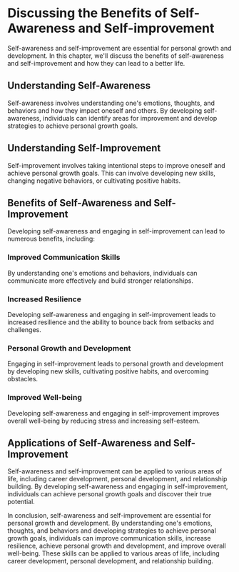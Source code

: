 Discussing the Benefits of Self-Awareness and Self-improvement
=====================================================================================

Self-awareness and self-improvement are essential for personal growth and development. In this chapter, we'll discuss the benefits of self-awareness and self-improvement and how they can lead to a better life.

Understanding Self-Awareness
----------------------------

Self-awareness involves understanding one's emotions, thoughts, and behaviors and how they impact oneself and others. By developing self-awareness, individuals can identify areas for improvement and develop strategies to achieve personal growth goals.

Understanding Self-Improvement
------------------------------

Self-improvement involves taking intentional steps to improve oneself and achieve personal growth goals. This can involve developing new skills, changing negative behaviors, or cultivating positive habits.

Benefits of Self-Awareness and Self-Improvement
-----------------------------------------------

Developing self-awareness and engaging in self-improvement can lead to numerous benefits, including:

### Improved Communication Skills

By understanding one's emotions and behaviors, individuals can communicate more effectively and build stronger relationships.

### Increased Resilience

Developing self-awareness and engaging in self-improvement leads to increased resilience and the ability to bounce back from setbacks and challenges.

### Personal Growth and Development

Engaging in self-improvement leads to personal growth and development by developing new skills, cultivating positive habits, and overcoming obstacles.

### Improved Well-being

Developing self-awareness and engaging in self-improvement improves overall well-being by reducing stress and increasing self-esteem.

Applications of Self-Awareness and Self-Improvement
---------------------------------------------------

Self-awareness and self-improvement can be applied to various areas of life, including career development, personal development, and relationship building. By developing self-awareness and engaging in self-improvement, individuals can achieve personal growth goals and discover their true potential.

In conclusion, self-awareness and self-improvement are essential for personal growth and development. By understanding one's emotions, thoughts, and behaviors and developing strategies to achieve personal growth goals, individuals can improve communication skills, increase resilience, achieve personal growth and development, and improve overall well-being. These skills can be applied to various areas of life, including career development, personal development, and relationship building.
